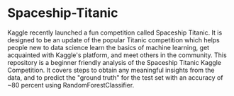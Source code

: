 # Spaceship-Titanic
Kaggle recently launched a fun competition called Spaceship Titanic. It is designed to be an update of the popular Titanic competition which helps people new to data science learn the basics of machine learning, get acquainted with Kaggle's platform, and meet others in the community. This repository is a beginner friendly analysis of the Spaceship Titanic Kaggle Competition. It covers steps to obtain any meaningful insights from the data, and to predict the "ground truth" for the test set with an accuracy of ~80 percent using RandomForestClassifier.
